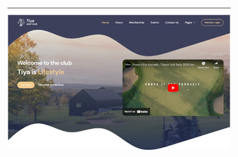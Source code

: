 
-----

![](https://github.com/odennav/website-deployment-test-archive/blob/main/docker-tiya-site/docs/tiya-shot.PNG) 


